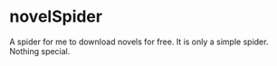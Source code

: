 # novelSpider
A spider for me to download novels for free.
It is only a simple spider.
Nothing special.
